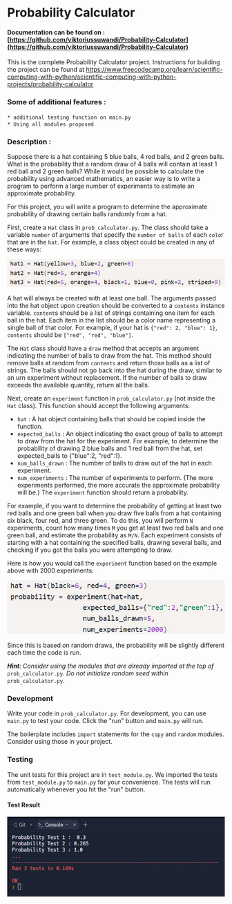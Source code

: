 # Probability Calculator
#### Documentation can be  found  on : [https://github.com/viktoriussuwandi/Probability-Calculator](https://github.com/viktoriussuwandi/Probability-Calculator)

This is the complete Probability Calculator project. Instructions for building the project can be found at 
https://www.freecodecamp.org/learn/scientific-computing-with-python/scientific-computing-with-python-projects/probability-calculator

### Some of additional features :
    * additional testing function on main.py
    * Using all modules proposed

### Description :
Suppose there is a hat containing 5 blue balls, 4 red balls, and 2 green balls. What is the probability that a random draw of 4 balls will contain at least 1 red ball and 2 green balls? While it would be possible to calculate the probability using advanced mathematics, an easier way is to write a program to perform a large number of experiments to estimate an approximate probability.

For this project, you will write a program to determine the approximate probability of drawing certain balls randomly from a hat.

First, create a `Hat` class in `prob_calculator.py`. The class should take a variable `number` of arguments that specify the `number of balls` of each `colo`r that are in the `hat`. For example, a class object could be created in any of these ways:

![example1](example1.jpg)

A hat will always be created with at least one ball. The arguments passed into the hat object upon creation should be converted to a `contents` instance variable. `content`s should be a list of strings containing one item for each ball in the hat. Each item in the list should be a color name representing a single ball of that color. For example, if your hat is `{"red": 2, "blue": 1}`, `contents` should be `["red", "red", "blue"]`.

The `Hat` class should have a `draw` method that accepts an argument indicating the number of balls to draw from the hat. This method should remove balls at random from `contents` and return those balls as a list of strings. The balls should not go back into the hat during the draw, similar to an urn experiment without replacement. If the number of balls to draw exceeds the available quantity, return all the balls.

Next, create an `experiment` function in `prob_calculator.py` (not inside the `Hat` class). This function should accept the following arguments:
- `hat` : A hat object containing balls that should be copied inside the function.
- `expected_balls` : An object indicating the exact group of balls to attempt to draw from the hat for the experiment. For example, to determine the probability of drawing 2 blue balls and 1 red ball from the hat, set expected_balls to {"blue":2, "red":1}.
- `num_balls_drawn` : The number of balls to draw out of the hat in each experiment.
- `num_experiments` : The number of experiments to perform. (The more experiments performed, the more accurate the approximate probability will be.)
The `experiment` function should return a probability.

For example, if you want to determine the probability of getting at least two red balls and one green ball when you draw five balls from a hat containing six black, four red, and three green. To do this, you will perform `N` experiments, count how many times `M` you get at least two red balls and one green ball, and estimate the probability as `M/N`. Each experiment consists of starting with a hat containing the specified balls, drawing several balls, and checking if you got the balls you were attempting to draw.

Here is how you would call the `experiment` function based on the example above with 2000 experiments:

![example2](example2.jpg)

Since this is based on random draws, the probability will be slightly different each time the code is run.

***Hint**: Consider using the modules that are already imported at the top of* `prob_calculator.py`. *Do not initialize random seed within* `prob_calculator.py`.

### Development
Write your code in `prob_calculator.py`. For development, you can use `main.py` to test your code. Click the "run" button and `main.py` will run.

The boilerplate includes `import` statements for the `copy` and `random` modules. Consider using those in your project.

### Testing
The unit tests for this project are in `test_module.py`. We imported the tests from `test_module.py` to `main.py` for your convenience. The tests will run automatically whenever you hit the "run" button.

#### Test Result
![complete](complete.jpg)
